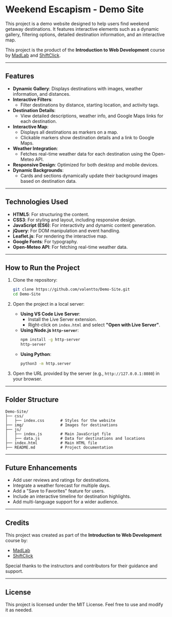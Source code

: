 # Weekend Escapism - Demo Site

This project is a demo website designed to help users find weekend getaway destinations. It features interactive elements such as a dynamic gallery, filtering options, detailed destination information, and an interactive map.

This project is the product of the **Introduction to Web Development** course by [MadLab](https://www.madlab.org.uk/) and [ShiftClick](https://shiftclick.uk/).

---

## Features

- **Dynamic Gallery**: Displays destinations with images, weather information, and distances.
- **Interactive Filters**:
  - Filter destinations by distance, starting location, and activity tags.
- **Destination Details**:
  - View detailed descriptions, weather info, and Google Maps links for each destination.
- **Interactive Map**:
  - Displays all destinations as markers on a map.
  - Clickable markers show destination details and a link to Google Maps.
- **Weather Integration**:
  - Fetches real-time weather data for each destination using the Open-Meteo API.
- **Responsive Design**: Optimized for both desktop and mobile devices.
- **Dynamic Backgrounds**:
  - Cards and sections dynamically update their background images based on destination data.

---

## Technologies Used

- **HTML5**: For structuring the content.
- **CSS3**: For styling and layout, including responsive design.
- **JavaScript (ES6)**: For interactivity and dynamic content generation.
- **jQuery**: For DOM manipulation and event handling.
- **Leaflet.js**: For rendering the interactive map.
- **Google Fonts**: For typography.
- **Open-Meteo API**: For fetching real-time weather data.

---

## How to Run the Project

1. Clone the repository:
   ```bash
   git clone https://github.com/valentto/Demo-Site.git
   cd Demo-Site
   ```

2. Open the project in a local server:
   - **Using VS Code Live Server**:
     - Install the Live Server extension.
     - Right-click on `index.html` and select **"Open with Live Server"**.
   - **Using Node.js `http-server`**:
     ```bash
     npm install -g http-server
     http-server
     ```
   - **Using Python**:
     ```bash
     python3 -m http.server
     ```

3. Open the URL provided by the server (e.g., `http://127.0.0.1:8080`) in your browser.

---

## Folder Structure

```
Demo-Site/
├── css/
│   ├── index.css       # Styles for the website
├── img/                # Images for destinations
├── js/
│   ├── index.js        # Main JavaScript file
│   ├── data.js         # Data for destinations and locations
├── index.html          # Main HTML file
├── README.md           # Project documentation
```

---

## Future Enhancements

- Add user reviews and ratings for destinations.
- Integrate a weather forecast for multiple days.
- Add a "Save to Favorites" feature for users.
- Include an interactive timeline for destination highlights.
- Add multi-language support for a wider audience.

---

## Credits

This project was created as part of the **Introduction to Web Development** course by:
- [MadLab](https://www.madlab.org.uk/)
- [ShiftClick](https://shiftclick.uk/)

Special thanks to the instructors and contributors for their guidance and support.

---

## License

This project is licensed under the MIT License. Feel free to use and modify it as needed.
